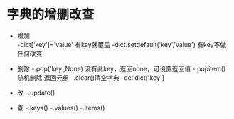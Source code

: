# 字典的增删改查
- 增加   
  -dict['key']='value'  有key就覆盖
  -dict.setdefault('key','value') 有key不做任何改变
  
- 删除 
  -.pop('key',None) 没有此key，返回none，可设置返回值
  -.popitem()随机删除,返回元组
  -.clear()清空字典
  -del dict['key']

- 改 
  -.update()

- 查 
  -.keys()
  -.values()
  -.items()
  